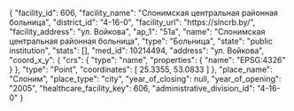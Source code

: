 {
    "facility_id": 606,
    "facility_name": "Слонимская центральная районная больница",
    "district_id": "4-16-0",
    "facility_url": "https:\/\/slncrb.by\/",
    "facility_address": "ул. Войкова",
    "ap_1": "51а",
    "name": "Слонимская центральная районная больница",
    "type": "Больница",
    "state": "public institution",
    "stats": [],
    "med_id": 10214494,
    "address": "ул. Войкова",
    "coord_x_y": {
        "crs": {
            "type": "name",
            "properties": {
                "name": "EPSG:4326"
            }
        },
        "type": "Point",
        "coordinates": [
            25.3355,
            53.0833
        ]
    },
    "place_name": "Слоним",
    "place_type": "city",
    "year_of_closing": null,
    "year_of_opening": "2005",
    "healthcare_facility_key": 606,
    "administrative_division_id": "4-16-0"
}